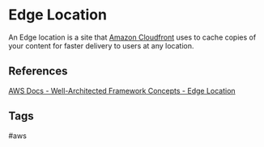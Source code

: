 # Edge Location

An Edge location is a site that [Amazon Cloudfront](./202309120410) uses to cache copies of your content for faster delivery to users at any location. 

## References
[AWS Docs - Well-Architected Framework Concepts - Edge Location](https://wa.aws.amazon.com/wellarchitected/2020-07-02T19-33-23/wat.concept.edge-location.en.html)  
## Tags
#aws
